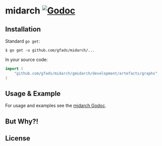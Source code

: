 # midarch [![Godoc](https://godoc.org/github.com/gfads/midarch?status.svg)](https://godoc.org/github.com/gfads/midarch)

## Installation

Standard `go get`:

```
$ go get -u github.com/gfads/midarch/...
```

In your source code:

```go
import (
	"github.com/gfads/midarch/gmidarch/development/artefacts/graphs"
)
```

## Usage & Example

For usage and examples see the [midarch Godoc](http://godoc.org/github.com/gfads/midarch).

## But Why?!


## License

